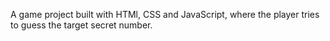 A game project built with HTMl, CSS and JavaScript, where the player tries to guess the target secret number.
